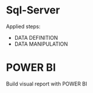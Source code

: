 # Sql-Server

Applied steps:

 - DATA DEFINITION 
 - DATA MANIPULATION 
 



# POWER BI
Build visual report with POWER BI

